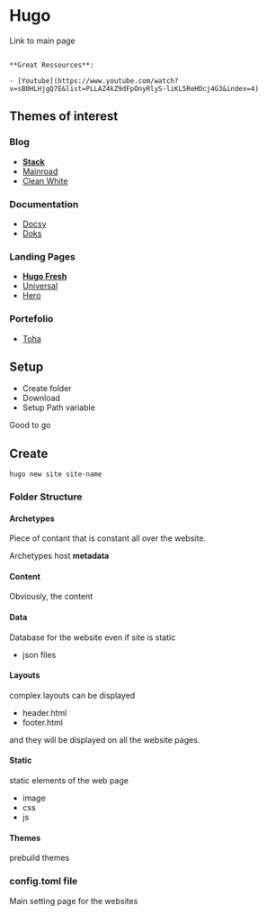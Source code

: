 # Hugo

Link to main page

```{note}

**Great Ressources**:

- [Youtube](https://www.youtube.com/watch?v=sB0HLHjgQ7E&list=PLLAZ4kZ9dFpOnyRlyS-liKL5ReHDcj4G3&index=4)

```

## Themes of interest

### Blog

- [**Stack**](https://themes.gohugo.io/themes/hugo-theme-stack/)
- [Mainroad](https://themes.gohugo.io/themes/mainroad/)
- [Clean White](https://themes.gohugo.io/themes/hugo-theme-cleanwhite/)

### Documentation

- [Docsy](https://themes.gohugo.io/themes/docsy/)
- [Doks](https://themes.gohugo.io/themes/doks/)

### Landing Pages

- [**Hugo Fresh**](https://themes.gohugo.io/themes/hugo-fresh/)
- [Universal](https://themes.gohugo.io/themes/hugo-universal-theme/)
- [Hero](https://themes.gohugo.io/themes/hugo-hero-theme/)

### Portefolio

- [Toha](https://themes.gohugo.io/themes/toha/)

## Setup 

- Create folder
- Download
- Setup Path variable

Good to go

## Create

```
hugo new site site-name
```

### Folder Structure

#### Archetypes

Piece of contant that is constant all over the website.

Archetypes host **metadata**

#### Content

Obviously, the content

#### Data

Database for the website even if site is static

- json files

#### Layouts

complex layouts can be displayed

- header.html
- footer.html 

and they will be displayed on all the website pages.

#### Static

static elements of the web page
- image
- css
- js

#### Themes

prebuild themes

### config.toml file

Main setting page for the websites

